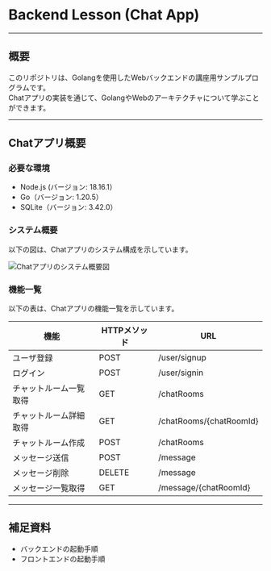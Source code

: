 # Backend Lesson (Chat App)

***
## 概要
このリポジトリは、Golangを使用したWebバックエンドの講座用サンプルプログラムです。  
Chatアプリの実装を通じて、GolangやWebのアーキテクチャについて学ぶことができます。

***
## Chatアプリ概要
### 必要な環境
- Node.js (バージョン: 18.16.1）
- Go（バージョン: 1.20.5）
- SQLite（バージョン: 3.42.0）

### システム概要
以下の図は、Chatアプリのシステム構成を示しています。

![Chatアプリのシステム概要図](https://github.com/omeroid/backend_lesson/assets/54432132/c3140af9-adde-40a4-917e-4c729fee7c87)

### 機能一覧
以下の表は、Chatアプリの機能一覧を示しています。

| 機能 | HTTPメソッド | URL |
| --- | --- | --- |
| ユーザ登録 | POST | /user/signup |
| ログイン | POST | /user/signin |
| チャットルーム一覧取得 | GET | /chatRooms |
| チャットルーム詳細取得 | GET | /chatRooms/{chatRoomId} |
| チャットルーム作成 | POST | /chatRooms |
| メッセージ送信 | POST | /message |
| メッセージ削除 | DELETE | /message |
| メッセージ一覧取得 | GET | /message/{chatRoomId} |

***
## 補足資料
- バックエンドの起動手順
- フロントエンドの起動手順
